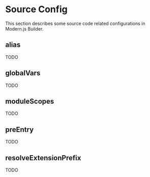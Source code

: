 # Source Config

This section describes some source code related configurations in Modern.js Builder.

## alias

TODO

## globalVars

TODO

## moduleScopes

TODO

## preEntry

TODO

## resolveExtensionPrefix

TODO
